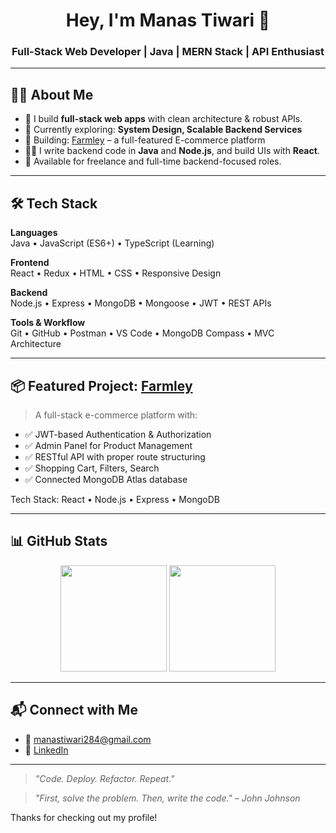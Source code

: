 <h1 align="center">Hey, I'm Manas Tiwari 👋</h1>
<h3 align="center">Full-Stack Web Developer | Java | MERN Stack | API Enthusiast</h3>

---

## 🧑‍💻 About Me

- 🔨 I build **full-stack web apps** with clean architecture & robust APIs.
- 🧠 Currently exploring: **System Design, Scalable Backend Services**
- 🚀 Building: [Farmley](https://github.com/manas284/lnd) – a full-featured E-commerce platform
- 👨‍💻 I write backend code in **Java** and **Node.js**, and build UIs with **React**.
- 💼 Available for freelance and full-time backend-focused roles.

---

## 🛠️ Tech Stack

**Languages**  
Java • JavaScript (ES6+) • TypeScript (Learning)

**Frontend**  
React • Redux • HTML • CSS • Responsive Design

**Backend**  
Node.js • Express • MongoDB • Mongoose • JWT • REST APIs

**Tools & Workflow**  
Git • GitHub • Postman • VS Code • MongoDB Compass • MVC Architecture

---

## 📦 Featured Project: [Farmley](https://github.com/manas284/lnd)

> A full-stack e-commerce platform with:
- ✅ JWT-based Authentication & Authorization  
- ✅ Admin Panel for Product Management  
- ✅ RESTful API with proper route structuring  
- ✅ Shopping Cart, Filters, Search  
- ✅ Connected MongoDB Atlas database

Tech Stack: React • Node.js • Express • MongoDB

---

## 📊 GitHub Stats

<p align="center">
  <img src="https://github-readme-stats.vercel.app/api?username=manas284&show_icons=true&theme=github_dark&hide_border=true" height="170" />
  <img src="https://github-readme-stats.vercel.app/api/top-langs/?username=manas284&layout=compact&theme=github_dark&hide_border=true" height="170" />
</p>

---

## 📬 Connect with Me

- 📧 manastiwari284@gmail.com  
- 💼 [LinkedIn](https://www.linkedin.com/in/contactmanas/)  

---

> *"Code. Deploy. Refactor. Repeat."*




> *"First, solve the problem. Then, write the code." – John Johnson*


Thanks for checking out my profile!
